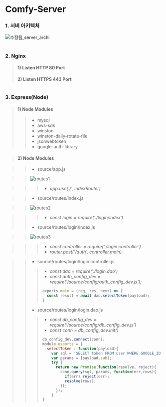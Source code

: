# Comfy-Server

### 1. 서버 아키텍처

![수정됨_server_archi](https://user-images.githubusercontent.com/72685070/103410350-375a7580-4bae-11eb-9999-6201cb7b14ab.png)

#

### 2. Nginx
> #### 1) Listen HTTP 80 Port
> #### 2) Listen HTTPS 443 Port
#
### 3. Express(Node)
> #### 1) Node Modules
>> * mysql
>> * aws-sdk
>> * winston
>> * winston-daily-rotate-file
>> * jsonwebtoken
>> * google-auth-library




> #### 2) Node Modules





>> * source/app.js


>> ![routes1](https://user-images.githubusercontent.com/72685070/103410629-8523ad80-4baf-11eb-97d2-1b0dae73a7b2.png)


>>> - _app.use('/', indexRouter)_


>> * source/routes/index.js

>> ![routes2](https://user-images.githubusercontent.com/72685070/103411082-87870700-4bb1-11eb-9fb1-b0f9d6c634a4.png)


>>> - _const login = require('./login/index')_
>> * source/routes/login/index.js

>> ![routes3](https://user-images.githubusercontent.com/72685070/103411127-c87f1b80-4bb1-11eb-994f-7e76a3fb4a7a.png)


>>> - _const controller = require('./login.controller')_
>>> - _router.post('/auth', controller.main)_

>> * source/routes/login/login.controller.js
>>> - _const dao = require('./login.dao')_
>>> - _const auth_config_dev = require('/source/config/auth_config_dev.js');_
>>> ``` Javascript
>>> exports.main = (req, res, next) => {
>>>   const result = await dao.selectToken(payload);
>>> }
>> * source/routes/login/login.dao.js
>>> - _const db_config_dev = require('/source/config/db_config_dev.js')_
>>> - _const conn = db_config_dev.init()_
>>> ``` Javascript
>>> db_config_dev.connect(conn);
>>> module.exports = {
>>>   selectToken : function(payload){
>>>     var sql = 'SELECT token FROM user WHERE GOOGLE_ID = ?';
>>>     var params = [payload.sub];
>>>     try {
>>>       return new Promise(function(resolve, reject){
>>>         conn.query(sql, params, function(err,rows){
>>>           if(err) reject(err);
>>>           resolve(rows);
>>>         });
>>>       });
>>>     }
>>> }
